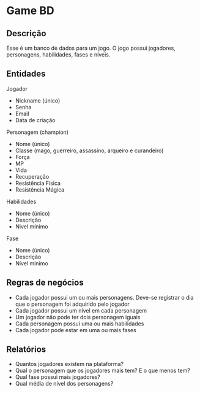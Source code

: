 # Game BD

## Descrição

Esse é um banco de dados para um jogo. O jogo possui jogadores, personagens, habilidades, fases e níveis.

## Entidades

Jogador
- Nickname (único)
- Senha
- Email
- Data de criação

Personagem  (champion)
- Nome (único)
- Classe (mago, guerreiro, assassino, arqueiro e curandeiro)
- Força
- MP
- Vida
- Recuperação
- Resistência Física
- Resistência Mágica

Habilidades
- Nome (único)
- Descrição
- Nivel mínimo

Fase
- Nome (único)
- Descrição
- Nível mínimo

## Regras de negócios

- Cada jogador possui um ou mais personagens. Deve-se registrar o dia que o personagem foi adquirido pelo jogador
- Cada jogador possui um nível em cada personagem
- Um jogador não pode ter dois personagem iguais
- Cada personagem possui uma ou mais habilidades
- Cada jogador pode estar em uma ou mais fases

## Relatórios

- Quantos jogadores existem na plataforma?
- Qual o personagem que os jogadores mais tem? E o que menos tem?
- Qual fase possui mais jogadores?
- Qual média de nível dos personagens?

